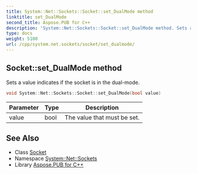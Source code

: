 ```yaml
---
title: System::Net::Sockets::Socket::set_DualMode method
linktitle: set_DualMode
second_title: Aspose.PUB for C++
description: 'System::Net::Sockets::Socket::set_DualMode method. Sets a value indicates if the socket is in the dual-mode in C++.'
type: docs
weight: 5100
url: /cpp/system.net.sockets/socket/set_dualmode/
---
```

## Socket::set_DualMode method


Sets a value indicates if the socket is in the dual-mode.

```cpp
void System::Net::Sockets::Socket::set_DualMode(bool value)
```


| Parameter | Type | Description |
| --- | --- | --- |
| value | bool | The value that must be set. |

## See Also

* Class [Socket](../)
* Namespace [System::Net::Sockets](../../)
* Library [Aspose.PUB for C++](../../../)
